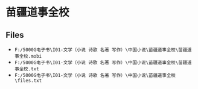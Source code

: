 # 苗疆道事全校

## Files

- `F:/5000G电子书\I01-文学（小说 诗歌 名著 写作）\中国小说\苗疆道事全校\苗疆道事全校.mobi`
- `F:/5000G电子书\I01-文学（小说 诗歌 名著 写作）\中国小说\苗疆道事全校\苗疆道事全校.txt`
- `F:/5000G电子书\I01-文学（小说 诗歌 名著 写作）\中国小说\苗疆道事全校\files.txt`
